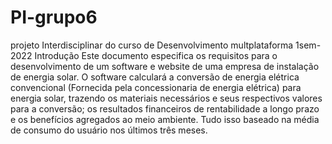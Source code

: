 # PI-grupo6
projeto Interdisciplinar do curso de Desenvolvimento multplataforma 1sem-2022
Introdução
Este documento especifica os requisitos para o desenvolvimento de um software e website de uma empresa de instalação de energia solar. O software calculará a conversão de energia elétrica convencional (Fornecida pela concessionaria de energia elétrica) para energia solar, trazendo os materiais necessários e seus respectivos valores para a conversão; os resultados financeiros de rentabilidade a longo prazo e os benefícios agregados ao meio ambiente. Tudo isso baseado na média de consumo do usuário nos últimos três meses.
